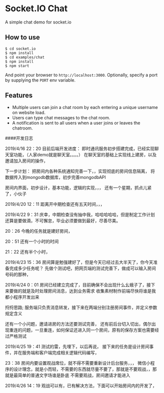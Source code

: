 
# Socket.IO Chat

A simple chat demo for socket.io

## How to use

```
$ cd socket.io
$ npm install
$ cd examples/chat
$ npm install
$ npm start
```

And point your browser to `http://localhost:3000`. Optionally, specify
a port by supplying the `PORT` env variable.

## Features

- Multiple users can join a chat room by each entering a unique username
on website load.
- Users can type chat messages to the chat room.
- A notification is sent to all users when a user joins or leaves
the chatroom.


####开发日志

2019/4/16  22：20
目前后端开发进度：
即时通讯服务初步搭建完成，已经实现聊天室功能，（人家demo就是聊天室。。。。）
在聊天室的基础上实现线上建房，以及邀请加入房间的操作，

下一步计划：
把房间内各种系统通知完善一下，，实现彻底的房间信息隔离，
将数据传入到mongodb数据库，初步完善mongodbAPI

房间内界面，初步设计，基本功能，逻辑的实现，，，
还有一个星期，抓点儿紧了，小伙子

2019/4/20 12：11
距离开中期检查还有五天时间，，，


2019/4/22 9：31
庆幸，中期检查没有抽中我，哈哈哈哈哈，但是制定工作计划还算是要做滴，不可懈怠，毕业必须要做到最好，尽善尽美。

20：26
今晚的任务就是建好房间，

20：51
还有一个小时的时间

21：22
还有半个小时，

2019/4/23 15：36
房间算是勉强建好了，但是今天已经过去大半天了，你今天准备完成多少任务呢？
先做个测试吧，把网页端的测试完善下，做成可以输入房间号码的那种，

2019/4/24  0：01
房间已经建立完成了，目前确保不会出现什么幺蛾子了，接下来要做的就是及时处理房间消息，达到业务需求
收集素材制作前端尽快将谁是我都小程序开发出来

捋捋思路;
服务端只负责消息转发，接下来在两端分别注册房间事件，并定义参数规定含义

还有一个小问题，邀请进房的方法还要测试完善，
还有前后台切入切出，偶尔出现重连的问题，一旦重连，如何保证还进入同一个房间，原有的保存方案也需要经过严格测试

2019/4/25 19：41
测试的雷，先埋下，以后再说，
接下来的任务是设计房间事件，并在服务端和客户端完成相关逻辑代码编写，

23：38
房间内要设置观战席位，就不得不需要重新设计后台服务，，，
微信小程序的设计理念，就是小而轻，不需要的东西就尽量不要了，那就是不要观战，，那就是最简单的普通文字场谁是卧底
不需要观战，房间邀请才能进入 

2019/4/26 14：19
观战可以有，已有解决方法，下面可以开始房间内的开发了，

